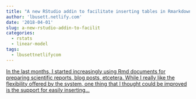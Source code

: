 ```yaml
---
title: "A new RStudio addin to facilitate inserting tables in Rmarkdown documents"
author: 'lbusett.netlify.com'
date: '2018-04-01'
slug: a-new-rstudio-addin-to-facilit
categories:
  - rstats
  - linear-model
tags:
  - lbusettnetlifycom
---
```


[In the last months, I started increasingly using Rmd documents for preparing scientific reports, blog posts, etcetera. While I really like the flexibility offered by the system, one thing that I thought could be improved is the support for easily inserting...<click to read more>](https://lbusett.netlify.com/post/a-new-rstudio-addin-to-facilitate-inserting-tables-in-rmarkdown-documents/)

